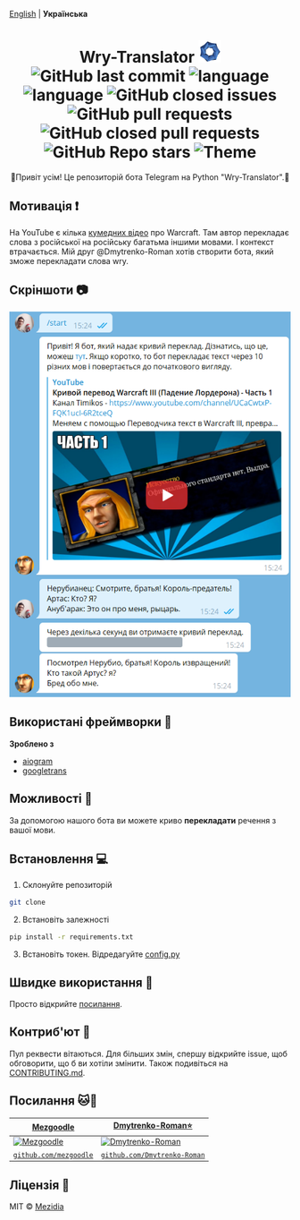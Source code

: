 [English](README_ENG.md) | **Українська**

<h1 id="project-title" align="center">
  Wry-Translator <img alt="logo" width="40" height="40" src="https://raw.githubusercontent.com/mezgoodle/images/master/MezidiaLogoTransparent.png" /><br>
  <img alt="GitHub last commit" src="https://img.shields.io/github/last-commit/mezidia/Wry-Translator.svg?style=flat-square&logo=github&logoColor=white">
  <img alt="language" src="https://img.shields.io/badge/language-python-brightgreen?style=flat-square" />
  <img alt="language" src="https://img.shields.io/github/issues/mezidia/Wry-Translator?style=flat-square" />
  <img alt="GitHub closed issues" src="https://img.shields.io/github/issues-closed/mezidia/Wry-Translator?style=flat-square" />
  <img alt="GitHub pull requests" src="https://img.shields.io/github/issues-pr/mezidia/Wry-Translator?style=flat-square" />
  <img alt="GitHub closed pull requests" src="https://img.shields.io/github/issues-pr-closed/mezidia/Wry-Translator?style=flat-square" />
  <img alt="GitHub Repo stars" src="https://img.shields.io/github/stars/mezidia/Wry-Translator?style=flat-square" />
  <img alt="Theme" src="https://img.shields.io/badge/Theme-Bot-brightgreen?style=flat-square" />
</h1>

<p align="center">
🌟Привіт усім! Це репозиторій бота Telegram на Python "Wry-Translator".🌟
</p>

## Мотивація :exclamation:

На YouTube є кілька [кумедних відео](https://www.youtube.com/watch?v=-OS8Bu8rWpg&list=PLuijmg4NP_dIOTOyLShoUzLEO8HpALKo5) про Warcraft. Там автор перекладає слова з російської на російську багатьма іншими мовами. І контекст втрачається. Мій друг @Dmytrenko-Roman хотів створити бота, який зможе перекладати слова wry.

## Скріншоти :camera:

![screenshot](https://raw.githubusercontent.com/mezgoodle/images/master/wry_translator.png)

## Використані фреймворки :wrench:

**Зроблено з**

- [aiogram](https://docs.aiogram.dev/)
- [googletrans](https://py-googletrans.readthedocs.io/en/latest/)

## Можливості :muscle:

За допомогою нашого бота ви можете криво **перекладати** речення з вашої мови.

## Встановлення :computer:

1. Склонуйте репозиторій

```bash
git clone
```

2. Встановіть залежності

```bash
pip install -r requirements.txt
```

3. Встановіть токен. Відредагуйте [config.py](tgbot/config.py)

## Швидке використання :dash:

Просто відкрийте [посилання](https://t.me/wry_translator_bot).

## Контриб'ют :running:

Пул реквести вітаються. Для більших змін, спершу відкрийте issue, щоб обговорити, що б ви хотіли змінити. Також подивіться на [CONTRIBUTING.md](CONTRIBUTING.md).

## Посилання :cat::handshake:

| <a  href="https://github.com/mezgoodle"  target="_blank">**Mezgoodle**</a>                                                                          | <a  href="https://github.com/Dmytrenko-Roman"  target="_blank">**Dmytrenko-Roman⭐️**</a>                                                                       |
| --------------------------------------------------------------------------------------------------------------------------------------------------- | --------------------------------------------------------------------------------------------------------------------------------------------------------------- |
| [![Mezgoodle](https://avatars.githubusercontent.com/u/41520940?s=400&u=530e013f3714e81792fc6b99399c7a6eda6ea63d&v=4)](https://github.com/mezgoodle) | [![Dmytrenko-Roman](https://avatars.githubusercontent.com/u/54878089?s=400&u=075796965fc5db27cc5b6b179b9325bf312ce0b9&v=4)](https://github.com/Dmytrenko-Roman) |
| <a  href="https://github.com/mezgoodle"  target="_blank">`github.com/mezgoodle`</a>                                                                 | <a  href="https://github.com/Dmytrenko-Roman"  target="_blank">`github.com/Dmytrenko-Roman`</a>                                                                 |

## Ліцензія :bookmark:

MIT © [Mezidia](https://github.com/mezidia)
